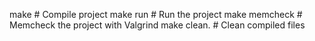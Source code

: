 make           # Compile project
make run       # Run the project
make memcheck  # Memcheck the project with Valgrind
make clean.    # Clean compiled files